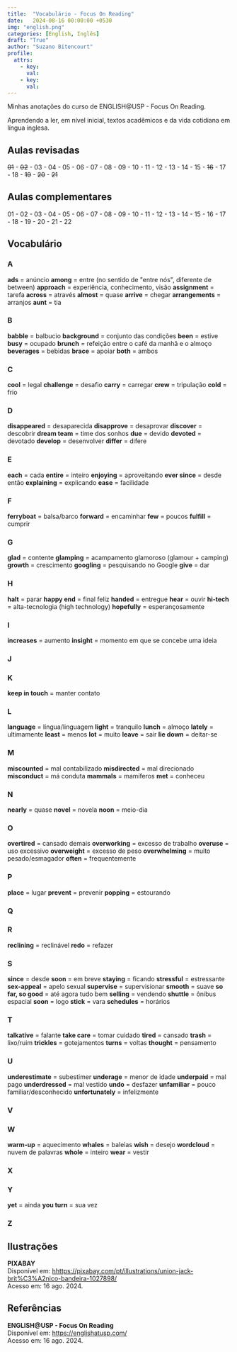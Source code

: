 ```yaml
---
title:  "Vocabulário - Focus On Reading"
date:   2024-08-16 00:00:00 +0530
img: "english.png"
categories: [English, Inglês]
draft: "True"
author: "Suzano Bitencourt"
profile:
  attrs:
    - key: 
      val: 
    - key: 
      val: 
---
```


Minhas anotações do curso de ENGLISH@USP - Focus On Reading.

<!--more-->

Aprendendo a ler, em nível inicial, textos acadêmicos e da vida cotidiana em língua inglesa.

## Aulas revisadas

~~01~~ - ~~02~~ - 03 - 04 - 05 - 06 - 07 - 08 - 09 - 10 - 11 - 12 - 13 - 14 - 15 - ~~16~~ - 17 - 18 - ~~19~~ - ~~20~~ - ~~21~~

## Aulas complementares

01 - 02 - 03 - 04 - 05 - 06 - 07 - 08 - 09 - 10 - 11 - 12 - 13 - 14 - 15 - 16 - 17 - 18 - 19 - 20 - 21 - 22

## Vocabulário

### A

**ads** = anúncio
**among** = entre (no sentido de "entre nós", diferente de between)
**approach** = experiência, conhecimento, visão
**assignment** = tarefa
**across** = através
**almost** = quase
**arrive** = chegar
**arrangements** = arranjos
**aunt** = tia

### B

**babble** = balbucio
**background** = conjunto das condições
**been** = estive
**busy** = ocupado
**brunch** = refeição entre o café da manhã e o almoço
**beverages** = bebidas
**brace** = apoiar
**both** = ambos

### C

**cool** = legal
**challenge** = desafio
**carry** = carregar
**crew** = tripulação
**cold** = frio

### D

**disappeared** = desaparecida
**disapprove** = desaprovar
**discover** = descobrir
**dream team** = time dos sonhos
**due** = devido
**devoted** = devotado
**develop** = desenvolver
**differ** = difere

### E

**each** =  cada
**entire** = inteiro
**enjoying** = aproveitando
**ever since** = desde então
**explaining** = explicando
**ease** = facilidade

### F

**ferryboat** = balsa/barco
**forward** = encaminhar
**few** = poucos
**fulfill** = cumprir

### G

**glad** = contente
**glamping** = acampamento glamoroso (glamour + camping)
**growth** = crescimento
**googling** = pesquisando no Google
**give** = dar

### H

**halt** = parar
**happy end** = final feliz
**handed** = entregue
**hear** = ouvir
**hi-tech** = alta-tecnologia (high technology)
**hopefully** = esperançosamente

### I

**increases** = aumento
**insight** = momento em que se concebe uma ideia

### J

### K

**keep in touch** = manter contato

### L

**language** = língua/linguagem
**light** = tranquilo
**lunch** = almoço
**lately** = ultimamente
**least** = menos
**lot** = muito
**leave** = sair
**lie down** = deitar-se

### M

**miscounted** =  mal contabilizado
**misdirected** = mal direcionado
**misconduct** = má conduta
**mammals** = mamíferos
**met** = conheceu

### N

**nearly** = quase
**novel** = novela
**noon** = meio-dia

### O

**overtired** = cansado demais
**overworking** = excesso de trabalho
**overuse** =  uso excessivo
**overweight** =  excesso de peso
**overwhelming** = muito pesado/esmagador
**often** = frequentemente

### P

**place** = lugar
**prevent** = prevenir
**popping** = estourando

### Q

### R

**reclining** = reclinável
**redo** = refazer

### S

**since** = desde
**soon** = em breve
**staying** = ficando
**stressful** = estressante
**sex-appeal** = apelo sexual
**supervise** = supervisionar
**smooth** = suave
**so far, so good** = até agora tudo bem
**selling** = vendendo
**shuttle** = ônibus espacial
**soon** = logo
**stick** = vara
**schedules** = horários

### T

**talkative** = falante
**take care** = tomar cuidado
**tired** = cansado
**trash** = lixo/ruim
**trickles** = gotejamentos
**turns** = voltas
**thought** = pensamento

### U

**underestimate** =  subestimer
**underage** = menor de idade
**underpaid** = mal pago
**underdressed** = mal vestido
**undo** = desfazer
**unfamiliar** = pouco familiar/desconhecido
**unfortunately** =  infelizmente

### V

### W

**warm-up** = aquecimento
**whales** = baleias
**wish** = desejo
**wordcloud** = nuvem de palavras
**whole** = inteiro
**wear** = vestir

### X

### Y

**yet** = ainda
**you turn** = sua vez

### Z

## Ilustrações

**PIXABAY**  
Disponível em: <hhttps://pixabay.com/pt/illustrations/union-jack-brit%C3%A2nico-bandeira-1027898/>  
Acesso em: 16 ago. 2024.

## Referências

**ENGLISH@USP - Focus On Reading**  
Disponível em: <https://englishatusp.com/>  
Acesso em: 16 ago. 2024.
